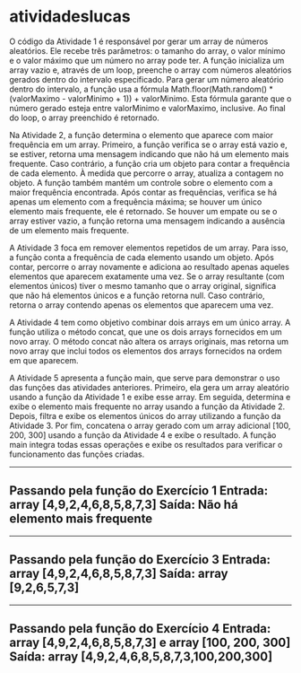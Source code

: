 # atividadeslucas
O código da Atividade 1 é responsável por gerar um array de números aleatórios. Ele recebe três parâmetros: o tamanho do array, o valor mínimo e o valor máximo que um número no array pode ter. A função inicializa um array vazio e, através de um loop, preenche o array com números aleatórios gerados dentro do intervalo especificado. Para gerar um número aleatório dentro do intervalo, a função usa a fórmula Math.floor(Math.random() * (valorMaximo - valorMinimo + 1)) + valorMinimo. Esta fórmula garante que o número gerado esteja entre valorMinimo e valorMaximo, inclusive. Ao final do loop, o array preenchido é retornado.

Na Atividade 2, a função determina o elemento que aparece com maior frequência em um array. Primeiro, a função verifica se o array está vazio e, se estiver, retorna uma mensagem indicando que não há um elemento mais frequente. Caso contrário, a função cria um objeto para contar a frequência de cada elemento. À medida que percorre o array, atualiza a contagem no objeto. A função também mantém um controle sobre o elemento com a maior frequência encontrada. Após contar as frequências, verifica se há apenas um elemento com a frequência máxima; se houver um único elemento mais frequente, ele é retornado. Se houver um empate ou se o array estiver vazio, a função retorna uma mensagem indicando a ausência de um elemento mais frequente.

A Atividade 3 foca em remover elementos repetidos de um array. Para isso, a função conta a frequência de cada elemento usando um objeto. Após contar, percorre o array novamente e adiciona ao resultado apenas aqueles elementos que aparecem exatamente uma vez. Se o array resultante (com elementos únicos) tiver o mesmo tamanho que o array original, significa que não há elementos únicos e a função retorna null. Caso contrário, retorna o array contendo apenas os elementos que aparecem uma vez.

A Atividade 4 tem como objetivo combinar dois arrays em um único array. A função utiliza o método concat, que une os dois arrays fornecidos em um novo array. O método concat não altera os arrays originais, mas retorna um novo array que inclui todos os elementos dos arrays fornecidos na ordem em que aparecem.

A Atividade 5 apresenta a função main, que serve para demonstrar o uso das funções das atividades anteriores. Primeiro, ela gera um array aleatório usando a função da Atividade 1 e exibe esse array. Em seguida, determina e exibe o elemento mais frequente no array usando a função da Atividade 2. Depois, filtra e exibe os elementos únicos do array utilizando a função da Atividade 3. Por fim, concatena o array gerado com um array adicional [100, 200, 300] usando a função da Atividade 4 e exibe o resultado. A função main integra todas essas operações e exibe os resultados para verificar o funcionamento das funções criadas.

-----------------------------------
Passando pela função do Exercício 1
Entrada: array [4,9,2,4,6,8,5,8,7,3]
Saída: Não há elemento mais frequente
-----------------------------------
-----------------------------------
Passando pela função do Exercício 3
Entrada: array [4,9,2,4,6,8,5,8,7,3]
Saída: array [9,2,6,5,7,3]
-----------------------------------
-----------------------------------
Passando pela função do Exercício 4
Entrada: array [4,9,2,4,6,8,5,8,7,3] e array [100, 200, 300]
Saída: array [4,9,2,4,6,8,5,8,7,3,100,200,300]
-----------------------------------
